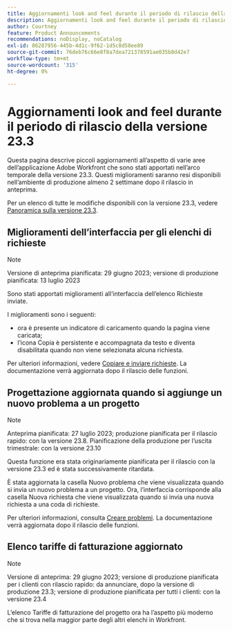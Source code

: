 ```yaml
---
title: Aggiornamenti look and feel durante il periodo di rilascio della versione 23.3
description: Aggiornamenti look and feel durante il periodo di rilascio della versione 23.3
author: Courtney
feature: Product Announcements
recommendations: noDisplay, noCatalog
exl-id: 86287956-445b-4d1c-9f62-1d5c8d58ee89
source-git-commit: 76deb76c66e8f8a7dea721378591ae035b8d42e7
workflow-type: tm+mt
source-wordcount: '315'
ht-degree: 0%

---
```


# Aggiornamenti look and feel durante il periodo di rilascio della versione 23.3

Questa pagina descrive piccoli aggiornamenti all’aspetto di varie aree dell’applicazione Adobe Workfront che sono stati apportati nell’arco temporale della versione 23.3. Questi miglioramenti saranno resi disponibili nell’ambiente di produzione almeno 2 settimane dopo il rilascio in anteprima.

Per un elenco di tutte le modifiche disponibili con la versione 23.3, vedere [Panoramica sulla versione 23.3](/help/quicksilver/product-announcements/product-releases/23.3-release-activity/23-3-release-overview.md).

## Miglioramenti dell’interfaccia per gli elenchi di richieste

>[!NOTE]
>
>Versione di anteprima pianificata: 29 giugno 2023; versione di produzione pianificata: 13 luglio 2023

Sono stati apportati miglioramenti all’interfaccia dell’elenco Richieste inviate.

I miglioramenti sono i seguenti:

* ora è presente un indicatore di caricamento quando la pagina viene caricata;
* l’icona Copia è persistente e accompagnata da testo e diventa disabilitata quando non viene selezionata alcuna richiesta.

Per ulteriori informazioni, vedere [Copiare e inviare richieste](/help/quicksilver/manage-work/requests/create-requests/copy-and-submit-requests.md). La documentazione verrà aggiornata dopo il rilascio delle funzioni.

## Progettazione aggiornata quando si aggiunge un nuovo problema a un progetto

>[!NOTE]
>
>Anteprima pianificata: 27 luglio 2023; produzione pianificata per il rilascio rapido: con la versione 23.8. Pianificazione della produzione per l’uscita trimestrale: con la versione 23.10
>
>Questa funzione era stata originariamente pianificata per il rilascio con la versione 23.3 ed è stata successivamente ritardata.

È stata aggiornata la casella Nuovo problema che viene visualizzata quando si invia un nuovo problema a un progetto. Ora, l’interfaccia corrisponde alla casella Nuova richiesta che viene visualizzata quando si invia una nuova richiesta a una coda di richieste.

Per ulteriori informazioni, consulta [Creare problemi](../../../manage-work/issues/manage-issues/create-issues.md). La documentazione verrà aggiornata dopo il rilascio delle funzioni.

## Elenco tariffe di fatturazione aggiornato

>[!NOTE]
>
>Versione di anteprima: 29 giugno 2023; versione di produzione pianificata per i clienti con rilascio rapido: da annunciare, dopo la versione di produzione 23.3; versione di produzione pianificata per tutti i clienti: con la versione 23.4

L’elenco Tariffe di fatturazione del progetto ora ha l’aspetto più moderno che si trova nella maggior parte degli altri elenchi in Workfront.
